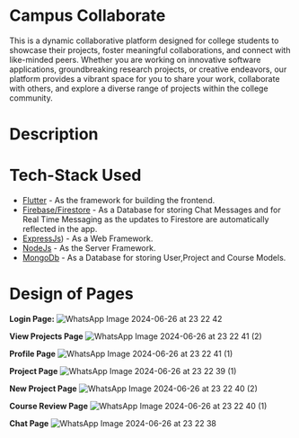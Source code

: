 # Campus Collaborate

This is a dynamic collaborative platform designed for college students to showcase their projects, foster meaningful collaborations, and connect with like-minded peers. Whether you are working on innovative software applications, groundbreaking research projects, or creative endeavors, our platform provides a vibrant space for you to share your work, collaborate with others, and explore a diverse range of projects within the college community.

# Description


# Tech-Stack Used
- [Flutter](https://flutter.dev/) - As the framework for building the frontend.
- [Firebase/Firestore](https://firebase.google.com/) - As a Database for storing Chat Messages and for Real Time Messaging as the updates to Firestore are automatically reflected in the app.
- [ExpressJs](https://expressjs.com/)) - As a Web Framework.
- [NodeJs](https://nodejs.org/en) - As the Server Framework.
- [MongoDb](https://www.mongodb.com/) - As a Database for storing User,Project and Course Models.
 

# Design of Pages

**Login Page:**
![WhatsApp Image 2024-06-26 at 23 22 42](https://github.com/involk-secure-1609/Campus-Collaborate_Kevin/assets/133996079/47d7f57c-f71b-4bf7-ac62-55f41aa6802a)

**View Projects Page**
![WhatsApp Image 2024-06-26 at 23 22 41 (2)](https://github.com/involk-secure-1609/Campus-Collaborate_Kevin/assets/133996079/ddd3709a-056f-47e1-aaa1-c7cc98280562)

**Profile Page**
![WhatsApp Image 2024-06-26 at 23 22 41 (1)](https://github.com/involk-secure-1609/Campus-Collaborate_Kevin/assets/133996079/ef76e82b-cfa8-483f-9118-f0588ad2000d)

**Project Page**
![WhatsApp Image 2024-06-26 at 23 22 39 (1)](https://github.com/involk-secure-1609/Campus-Collaborate_Kevin/assets/133996079/a2aae32a-bb29-45d7-b449-bd7ecd226926)

**New Project Page**
![WhatsApp Image 2024-06-26 at 23 22 40 (2)](https://github.com/involk-secure-1609/Campus-Collaborate_Kevin/assets/133996079/7e6698f3-35d3-4d8e-8c62-a94984c8eaf9)

**Course Review Page**
![WhatsApp Image 2024-06-26 at 23 22 40 (1)](https://github.com/involk-secure-1609/Campus-Collaborate_Kevin/assets/133996079/5821df34-0fba-447c-927b-2608d13d99e2)

**Chat Page**
![WhatsApp Image 2024-06-26 at 23 22 38](https://github.com/involk-secure-1609/Campus-Collaborate_Kevin/assets/133996079/766e3e6d-a6c8-4843-b2d1-70c61181b66e)

